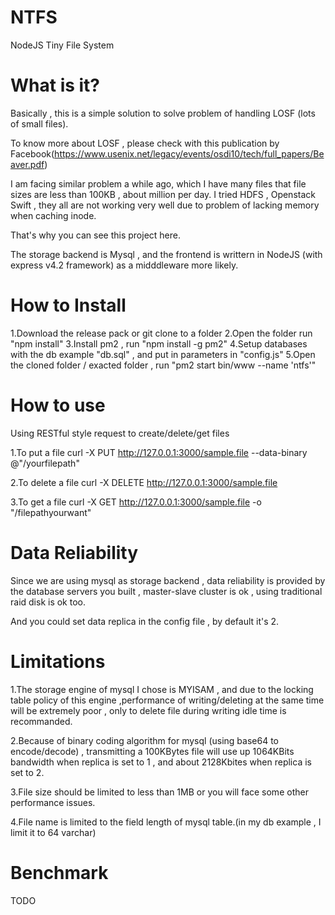 # NTFS
NodeJS Tiny File System

# What is it?
Basically , this is a simple solution to solve problem of handling LOSF (lots of small files).

To know more about LOSF , please check with this publication by Facebook(https://www.usenix.net/legacy/events/osdi10/tech/full_papers/Beaver.pdf)

I am facing similar problem a while ago, which I have many files that file sizes are less than 100KB , about million per day. I tried HDFS , Openstack Swift  , they all are not working very well due to problem of lacking memory when caching inode.

That's why you can see this project here.

The storage backend is Mysql , and the frontend is writtern in NodeJS (with express v4.2 framework) as a midddleware more likely.

# How to Install
1.Download the release pack or git clone to a folder
2.Open the folder run "npm install"
3.Install pm2 , run "npm install -g pm2"
4.Setup databases with the db example "db.sql" , and put in parameters in "config.js"
5.Open the cloned folder / exacted folder , run "pm2 start bin/www --name 'ntfs'"

# How to use
Using RESTful style request to create/delete/get files

1.To put a file
curl -X PUT http://127.0.0.1:3000/sample.file --data-binary @"/yourfilepath"

2.To delete a file
curl -X DELETE http://127.0.0.1:3000/sample.file

3.To get a file
curl -X GET http://127.0.0.1:3000/sample.file -o "/filepathyourwant"

# Data Reliability
Since we are using mysql as storage backend ,  data reliability is provided by the database servers you built , master-slave cluster is ok , using traditional raid disk is ok too.

And you could set data replica in the config file , by default it's 2.

# Limitations
1.The storage engine of mysql I chose is MYISAM , and due to the locking table policy of this engine ,performance of writing/deleting at the same time will be extremely poor , only to delete file during  writing idle time is recommanded.

2.Because of binary coding algorithm for mysql (using base64 to encode/decode) , transmitting a 100KBytes file will use up 1064KBits bandwidth when replica is set to 1 , and about 2128Kbites when replica is set to 2.

3.File size should be limited to less than 1MB or you will face some other performance issues.

4.File name is limited to the field length of mysql table.(in my db example , I limit it to 64 varchar)

# Benchmark
TODO


